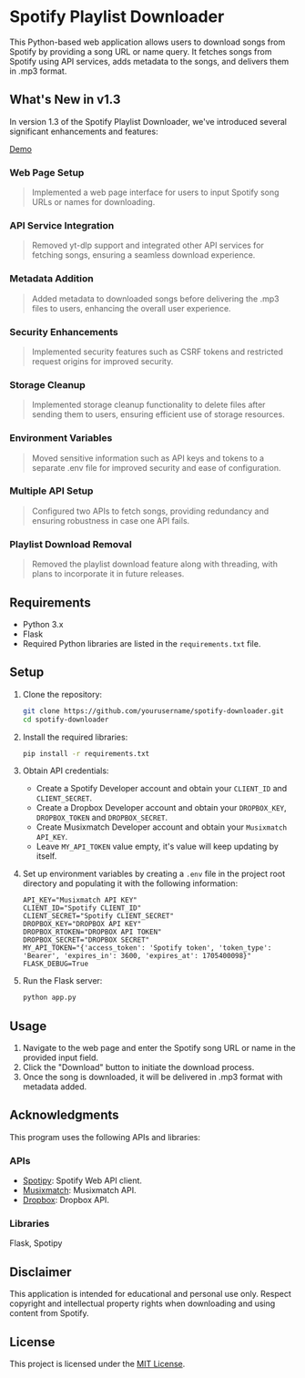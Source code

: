 # Spotify Playlist Downloader

This Python-based web application allows users to download songs from Spotify by providing a song URL or name query. It fetches songs from Spotify using API services, adds metadata to the songs, and delivers them in .mp3 format.

## What's New in v1.3

In version 1.3 of the Spotify Playlist Downloader, we've introduced several significant enhancements and features:

[Demo](https://spotifydownloader-killua.onrender.com)

### Web Page Setup 
> Implemented a web page interface for users to input Spotify song URLs or names for downloading.

### API Service Integration 
> Removed yt-dlp support and integrated other API services for fetching songs, ensuring a seamless download experience.

### Metadata Addition 
> Added metadata to downloaded songs before delivering the .mp3 files to users, enhancing the overall user experience.

### Security Enhancements 
> Implemented security features such as CSRF tokens and restricted request origins for improved security.

### Storage Cleanup 
> Implemented storage cleanup functionality to delete files after sending them to users, ensuring efficient use of storage resources.

### Environment Variables 
> Moved sensitive information such as API keys and tokens to a separate .env file for improved security and ease of configuration.

### Multiple API Setup 
> Configured two APIs to fetch songs, providing redundancy and ensuring robustness in case one API fails.

### Playlist Download Removal 
> Removed the playlist download feature along with threading, with plans to incorporate it in future releases.

## Requirements

- Python 3.x
- Flask
- Required Python libraries are listed in the `requirements.txt` file.

## Setup

1. Clone the repository:

   ```bash
   git clone https://github.com/yourusername/spotify-downloader.git
   cd spotify-downloader
   ```

2. Install the required libraries:

   ```bash
   pip install -r requirements.txt
   ```

3. Obtain API credentials:
   - Create a Spotify Developer account and obtain your `CLIENT_ID` and `CLIENT_SECRET`.
   - Create a Dropbox Developer account and obtain your `DROPBOX_KEY`, `DROPBOX_TOKEN` and `DROPBOX_SECRET`.
   - Create Musixmatch Developer account and obtain your `Musixmatch API_KEY`.
   - Leave `MY_API_TOKEN` value empty, it's value will keep updating by itself.

4. Set up environment variables by creating a `.env` file in the project root directory and populating it with the following information:

   ```plaintext
   API_KEY="Musixmatch API KEY"
   CLIENT_ID="Spotify CLIENT_ID"
   CLIENT_SECRET="Spotify CLIENT_SECRET"
   DROPBOX_KEY="DROPBOX API KEY"
   DROPBOX_RTOKEN="DROPBOX API TOKEN"
   DROPBOX_SECRET="DROPBOX SECRET"
   MY_API_TOKEN="{'access_token': 'Spotify token', 'token_type': 'Bearer', 'expires_in': 3600, 'expires_at': 1705400098}"
   FLASK_DEBUG=True
   ```

5. Run the Flask server:

   ```bash
   python app.py
   ```

## Usage

1. Navigate to the web page and enter the Spotify song URL or name in the provided input field. 
2. Click the "Download" button to initiate the download process.
3. Once the song is downloaded, it will be delivered in .mp3 format with metadata added.

## Acknowledgments

This program uses the following APIs and libraries:
### APIs
- [Spotipy](https://spotipy.readthedocs.io/): Spotify Web API client.
- [Musixmatch](https://developer.musixmatch.com/documentation): Musixmatch API.
- [Dropbox](https://dropbox.github.io/dropbox-api-v2-explorer): Dropbox API.
### Libraries
Flask, Spotipy

## Disclaimer

This application is intended for educational and personal use only. Respect copyright and intellectual property rights when downloading and using content from Spotify.

## License

This project is licensed under the [MIT License](LICENSE).
